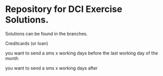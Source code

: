 # Repository for DCI Exercise Solutions.
Solutions can be found in the branches.


Creditcards (or loan)

you want to send a sms x working days before the last working day of the month

you want to send a sms x working days after 